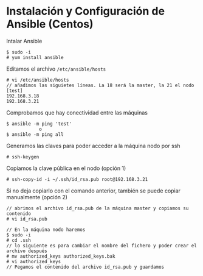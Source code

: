 # Instalación y Configuración de Ansible (Centos)

Intalar Ansible
```
$ sudo -i
# yum install ansible
```
Editamos el archivo ```/etc/ansible/hosts```
```
# vi /etc/ansible/hosts
// añadimos las siguietes líneas. La 18 será la master, la 21 el nodo
[test]
192.168.3.18
192.168.3.21
```
Comprobamos que hay conectividad entre las máquinas
```
$ ansible -m ping 'test'
            o
$ ansible -m ping all
```

Generamos las claves para poder acceder a la máquina nodo por ssh
```
# ssh-keygen
```
Copiamos la clave pública en el nodo (opción 1)
```
# ssh-copy-id -i ~/.ssh/id_rsa.pub root@192.168.3.21
```
Si no deja copiarlo con el comando anterior, también se puede copiar manualmente (opción 2)
```
// abrimos el archivo id_rsa.pub de la máquina master y copiamos su contenido
# vi id_rsa.pub

// En la máquina nodo haremos
$ sudo -i
# cd .ssh
// lo siguiente es para cambiar el nombre del fichero y poder crear el archivo después
# mv authorized_keys authorized_keys.bak
# vi authorized_keys
// Pegamos el contenido del archivo id_rsa.pub y guardamos
```